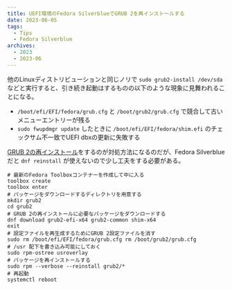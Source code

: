 ```yaml
---
title: UEFI環境のFedora SilverblueでGRUB 2を再インストールする
date: 2023-06-05
tags:
  - Tips
  - Fedora Silverblue
archives:
  - 2023
  - 2023-06
---
```


他のLinuxディストリビューションと同じノリで `sudo grub2-install /dev/sda` などと実行すると、引き続き起動はするものの以下のような現象に見舞われることになる。

- `/boot/efi/EFI/fedora/grub.cfg` と `/boot/grub2/grub.cfg` で競合して古いメニューエントリーが残る
- `sudo fwupdmgr update` したときに `/boot/efi/EFI/fedora/shim.efi` のチェックサム不一致でUEFI dbxの更新に失敗する

[GRUB 2の再インストール](https://fedoraproject.org/wiki/GRUB_2#Instructions_for_UEFI-based_systems)をするのが対処方法になるのだが、Fedora Silverblueだと `dnf reinstall` が使えないので少し工夫をする必要がある。

```shell
# 最新のFedora Toolboxコンテナーを作成して中に入る
toolbox create
toolbox enter
# パッケージをダウンロードするディレクトリを用意する
mkdir grub2
cd grub2
# GRUB 2の再インストールに必要なパッケージをダウンロードする
dnf download grub2-efi-x64 grub2-common shim-x64
exit
# 設定ファイルを再生成するためにGRUB 2設定ファイルを消す
sudo rm /boot/efi/EFI/fedora/grub.cfg rm /boot/grub2/grub.cfg
# /usr 配下を書き込み可能にしておく
sudo rpm-ostree usroverlay
# パッケージを再インストールする
sudo rpm --verbose --reinstall grub2/*
# 再起動
systemctl reboot
```
